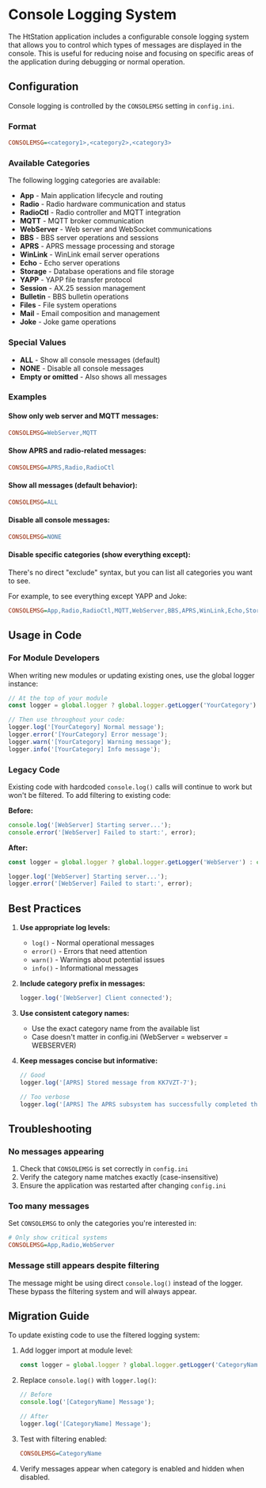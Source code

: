 # Console Logging System

The HtStation application includes a configurable console logging system that allows you to control which types of messages are displayed in the console. This is useful for reducing noise and focusing on specific areas of the application during debugging or normal operation.

## Configuration

Console logging is controlled by the `CONSOLEMSG` setting in `config.ini`.

### Format

```ini
CONSOLEMSG=<category1>,<category2>,<category3>
```

### Available Categories

The following logging categories are available:

- **App** - Main application lifecycle and routing
- **Radio** - Radio hardware communication and status
- **RadioCtl** - Radio controller and MQTT integration
- **MQTT** - MQTT broker communication
- **WebServer** - Web server and WebSocket communications
- **BBS** - BBS server operations and sessions
- **APRS** - APRS message processing and storage
- **WinLink** - WinLink email server operations
- **Echo** - Echo server operations
- **Storage** - Database operations and file storage
- **YAPP** - YAPP file transfer protocol
- **Session** - AX.25 session management
- **Bulletin** - BBS bulletin operations
- **Files** - File system operations
- **Mail** - Email composition and management
- **Joke** - Joke game operations

### Special Values

- **ALL** - Show all console messages (default)
- **NONE** - Disable all console messages
- **Empty or omitted** - Also shows all messages

### Examples

#### Show only web server and MQTT messages:
```ini
CONSOLEMSG=WebServer,MQTT
```

#### Show APRS and radio-related messages:
```ini
CONSOLEMSG=APRS,Radio,RadioCtl
```

#### Show all messages (default behavior):
```ini
CONSOLEMSG=ALL
```

#### Disable all console messages:
```ini
CONSOLEMSG=NONE
```

#### Disable specific categories (show everything except):
There's no direct "exclude" syntax, but you can list all categories you want to see.

For example, to see everything except YAPP and Joke:
```ini
CONSOLEMSG=App,Radio,RadioCtl,MQTT,WebServer,BBS,APRS,WinLink,Echo,Storage,Session,Bulletin,Files,Mail
```

## Usage in Code

### For Module Developers

When writing new modules or updating existing ones, use the global logger instance:

```javascript
// At the top of your module
const logger = global.logger ? global.logger.getLogger('YourCategory') : console;

// Then use throughout your code:
logger.log('[YourCategory] Normal message');
logger.error('[YourCategory] Error message');
logger.warn('[YourCategory] Warning message');
logger.info('[YourCategory] Info message');
```

### Legacy Code

Existing code with hardcoded `console.log()` calls will continue to work but won't be filtered. To add filtering to existing code:

**Before:**
```javascript
console.log('[WebServer] Starting server...');
console.error('[WebServer] Failed to start:', error);
```

**After:**
```javascript
const logger = global.logger ? global.logger.getLogger('WebServer') : console;

logger.log('[WebServer] Starting server...');
logger.error('[WebServer] Failed to start:', error);
```

## Best Practices

1. **Use appropriate log levels:**
   - `log()` - Normal operational messages
   - `error()` - Errors that need attention
   - `warn()` - Warnings about potential issues
   - `info()` - Informational messages

2. **Include category prefix in messages:**
   ```javascript
   logger.log('[WebServer] Client connected');
   ```

3. **Use consistent category names:**
   - Use the exact category name from the available list
   - Case doesn't matter in config.ini (WebServer = webserver = WEBSERVER)

4. **Keep messages concise but informative:**
   ```javascript
   // Good
   logger.log('[APRS] Stored message from KK7VZT-7');
   
   // Too verbose
   logger.log('[APRS] The APRS subsystem has successfully completed the operation to store a message received from station KK7VZT with SSID 7');
   ```

## Troubleshooting

### No messages appearing

1. Check that `CONSOLEMSG` is set correctly in `config.ini`
2. Verify the category name matches exactly (case-insensitive)
3. Ensure the application was restarted after changing `config.ini`

### Too many messages

Set `CONSOLEMSG` to only the categories you're interested in:
```ini
# Only show critical systems
CONSOLEMSG=App,Radio,WebServer
```

### Message still appears despite filtering

The message might be using direct `console.log()` instead of the logger. These bypass the filtering system and will always appear.

## Migration Guide

To update existing code to use the filtered logging system:

1. Add logger import at module level:
   ```javascript
   const logger = global.logger ? global.logger.getLogger('CategoryName') : console;
   ```

2. Replace `console.log()` with `logger.log()`:
   ```javascript
   // Before
   console.log('[CategoryName] Message');
   
   // After
   logger.log('[CategoryName] Message');
   ```

3. Test with filtering enabled:
   ```ini
   CONSOLEMSG=CategoryName
   ```

4. Verify messages appear when category is enabled and hidden when disabled.
